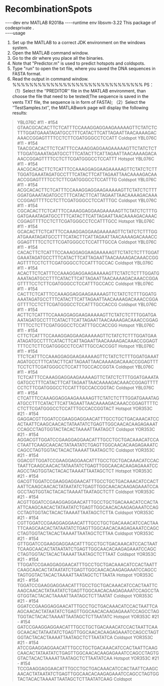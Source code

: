 # RecombinationSpots
----dev env
MATLAB R2018a
----runtime env
libsvm-3.22
This package of codesprivate	.		
----usage 
1. Set up the MATLAB to a correct JDK environment on the windows system. 
2. Open the MATLAB command window.
3. Go to the dir where you place all the binaries.
4. Note that "Predictor.m" is used to predict hotspots and coldspots.
5. Type "run" to open the txt file, where you saved the DNA sequences in FASTA format.
6. Read the output in command window.
%%%%%%%%%%%%%%%%%%%%%%%%%%%%%%%
PS：
（1）Select the ‘’PREDITOR’’ file in the MATLAB environment, than choose the file that need to be tested(The sequence is saved in the vents TXT file, the sequence is in form of FASTA);
（2）Select the ‘’TestSamples.txt’’, the MATLABwork page will display the following results:

>YBL076C  #11 - #154 
GTAACGCACACTTCTCATTTCCAAAGGAGGAAGAAAAAGTTCTATCTCTTTGGATGAAATAGATGCCTTTCATACTTCATTAGAATTAACAAAAGACAAACCGGAGTTTTCCTCTTCGATGGGCCTCCATT Coldspot
>YBL076C  #11 - #154 
TAACGCACACTTCTCATTTCCAAAGGAGGAAGAAAAAGTTCTATCTCTTTGGATGAAATAGATGCCTTTCATACTTCATTAGAATTAACAAAAGACAAACCGGAGTTTTCCTCTTCGATGGGCCTCCATTT Hotspot
>YBL076C  #11 - #154 
AACGCACACTTCTCATTTCCAAAGGAGGAAGAAAAAGTTCTATCTCTTTGGATGAAATAGATGCCTTTCATACTTCATTAGAATTAACAAAAGACAAACCGGAGTTTTCCTCTTCGATGGGCCTCCATTTG Coldspot
>YBL076C  #11 - #154 
ACGCACACTTCTCATTTCCAAAGGAGGAAGAAAAAGTTCTATCTCTTTGGATGAAATAGATGCCTTTCATACTTCATTAGAATTAACAAAAGACAAACCGGAGTTTTCCTCTTCGATGGGCCTCCATTTGC Coldspot
>YBL076C  #11 - #154 
CGCACACTTCTCATTTCCAAAGGAGGAAGAAAAAGTTCTATCTCTTTGGATGAAATAGATGCCTTTCATACTTCATTAGAATTAACAAAAGACAAACCGGAGTTTTCCTCTTCGATGGGCCTCCATTTGCC Hotspot
>YBL076C  #11 - #154 
GCACACTTCTCATTTCCAAAGGAGGAAGAAAAAGTTCTATCTCTTTGGATGAAATAGATGCCTTTCATACTTCATTAGAATTAACAAAAGACAAACCGGAGTTTTCCTCTTCGATGGGCCTCCATTTGCCA Coldspot
>YBL076C  #11 - #154 
CACACTTCTCATTTCCAAAGGAGGAAGAAAAAGTTCTATCTCTTTGGATGAAATAGATGCCTTTCATACTTCATTAGAATTAACAAAAGACAAACCGGAGTTTTCCTCTTCGATGGGCCTCCATTTGCCAC Coldspot
>YBL076C  #11 - #154 
ACACTTCTCATTTCCAAAGGAGGAAGAAAAAGTTCTATCTCTTTGGATGAAATAGATGCCTTTCATACTTCATTAGAATTAACAAAAGACAAACCGGAGTTTTCCTCTTCGATGGGCCTCCATTTGCCACC Coldspot
>YBL076C  #11 - #154 
CACTTCTCATTTCCAAAGGAGGAAGAAAAAGTTCTATCTCTTTGGATGAAATAGATGCCTTTCATACTTCATTAGAATTAACAAAAGACAAACCGGAGTTTTCCTCTTCGATGGGCCTCCATTTGCCACCG Coldspot
>YBL076C  #11 - #154 
ACTTCTCATTTCCAAAGGAGGAAGAAAAAGTTCTATCTCTTTGGATGAAATAGATGCCTTTCATACTTCATTAGAATTAACAAAAGACAAACCGGAGTTTTCCTCTTCGATGGGCCTCCATTTGCCACCGG Hotspot
>YBL076C  #11 - #154 
CTTCTCATTTCCAAAGGAGGAAGAAAAAGTTCTATCTCTTTGGATGAAATAGATGCCTTTCATACTTCATTAGAATTAACAAAAGACAAACCGGAGTTTTCCTCTTCGATGGGCCTCCATTTGCCACCGGT Hotspot
>YBL076C  #11 - #154 
TTCTCATTTCCAAAGGAGGAAGAAAAAGTTCTATCTCTTTGGATGAAATAGATGCCTTTCATACTTCATTAGAATTAACAAAAGACAAACCGGAGTTTTCCTCTTCGATGGGCCTCCATTTGCCACCGGTA Coldspot
>YBL076C  #11 - #154 
TCTCATTTCCAAAGGAGGAAGAAAAAGTTCTATCTCTTTGGATGAAATAGATGCCTTTCATACTTCATTAGAATTAACAAAAGACAAACCGGAGTTTTCCTCTTCGATGGGCCTCCATTTGCCACCGGTAC Coldspot
>YBL076C  #11 - #154  
CTCATTTCCAAAGGAGGAAGAAAAAGTTCTATCTCTTTGGATGAAATAGATGCCTTTCATACTTCATTAGAATTAACAAAAGACAAACCGGAGTTTTCCTCTTCGATGGGCCTCCATTTGCCACCGGTACT Hotspot 
>YOR353C  #21 - #154 
GAGGACGTTGGATCCGAAGGAGGAACATTTGCCTGCTGACAAACATCCACTAATTCAAGCAACACTATAATATCTGAGTTGGCAACACAAGAGAAATCCAGCCTAGTGGTACTACACTAAAATTAATAGCT Coldspot
>YOR353C  #21 - #154  
AGGACGTTGGATCCGAAGGAGGAACATTTGCCTGCTGACAAACATCCACTAATTCAAGCAACACTATAATATCTGAGTTGGCAACACAAGAGAAATCCAGCCTAGTGGTACTACACTAAAATTAATAGCTC Coldspot
>YOR353C  #21 - #154 
GGACGTTGGATCCGAAGGAGGAACATTTGCCTGCTGACAAACATCCACTAATTCAAGCAACACTATAATATCTGAGTTGGCAACACAAGAGAAATCCAGCCTAGTGGTACTACACTAAAATTAATAGCTCT Hotspot
>YOR353C  #21 - #154 
GACGTTGGATCCGAAGGAGGAACATTTGCCTGCTGACAAACATCCACTAATTCAAGCAACACTATAATATCTGAGTTGGCAACACAAGAGAAATCCAGCCTAGTGGTACTACACTAAAATTAATAGCTCTT Coldspot
>YOR353C  #21 - #154 
ACGTTGGATCCGAAGGAGGAACATTTGCCTGCTGACAAACATCCACTAATTCAAGCAACACTATAATATCTGAGTTGGCAACACAAGAGAAATCCAGCCTAGTGGTACTACACTAAAATTAATAGCTCTTA Coldspot
>YOR353C  #21 - #154 
CGTTGGATCCGAAGGAGGAACATTTGCCTGCTGACAAACATCCACTAATTCAAGCAACACTATAATATCTGAGTTGGCAACACAAGAGAAATCCAGCCTAGTGGTACTACACTAAAATTAATAGCTCTTAA Coldspot
>YOR353C  #21 - #154 
GTTGGATCCGAAGGAGGAACATTTGCCTGCTGACAAACATCCACTAATTCAAGCAACACTATAATATCTGAGTTGGCAACACAAGAGAAATCCAGCCTAGTGGTACTACACTAAAATTAATAGCTCTTAAT Coldspot
>YOR353C  #21 - #154 
TTGGATCCGAAGGAGGAACATTTGCCTGCTGACAAACATCCACTAATTCAAGCAACACTATAATATCTGAGTTGGCAACACAAGAGAAATCCAGCCTAGTGGTACTACACTAAAATTAATAGCTCTTAATA Hotspot
>YOR353C  #21 - #154 
TGGATCCGAAGGAGGAACATTTGCCTGCTGACAAACATCCACTAATTCAAGCAACACTATAATATCTGAGTTGGCAACACAAGAGAAATCCAGCCTAGTGGTACTACACTAAAATTAATAGCTCTTAATAT Coldspot
>YOR353C  #21 - #154 
GGATCCGAAGGAGGAACATTTGCCTGCTGACAAACATCCACTAATTCAAGCAACACTATAATATCTGAGTTGGCAACACAAGAGAAATCCAGCCTAGTGGTACTACACTAAAATTAATAGCTCTTAATATC Hotspot
>YOR353C  #21 - #154 
GATCCGAAGGAGGAACATTTGCCTGCTGACAAACATCCACTAATTCAAGCAACACTATAATATCTGAGTTGGCAACACAAGAGAAATCCAGCCTAGTGGTACTACACTAAAATTAATAGCTCTTAATATCA Coldspot
>YOR353C  #21 - #154 
ATCCGAAGGAGGAACATTTGCCTGCTGACAAACATCCACTAATTCAAGCAACACTATAATATCTGAGTTGGCAACACAAGAGAAATCCAGCCTAGTGGTACTACACTAAAATTAATAGCTCTTAATATCAA Hotspot
>YOR353C  #21 - #154 
TCCGAAGGAGGAACATTTGCCTGCTGACAAACATCCACTAATTCAAGCAACACTATAATATCTGAGTTGGCAACACAAGAGAAATCCAGCCTAGTGGTACTACACTAAAATTAATAGCTCTTAATATCAAG Coldspot

